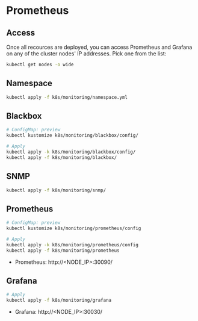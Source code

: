 # Prometheus

## Access

Once all recources are deployed, you can access Prometheus and Grafana on any of the cluster nodes' IP addresses. Pick one from the list:

```bash
kubectl get nodes -o wide
```

## Namespace

```bash
kubectl apply -f k8s/monitoring/namespace.yml
```

## Blackbox

```bash
# ConfigMap: preview
kubectl kustomize k8s/monitoring/blackbox/config/

# Apply
kubectl apply -k k8s/monitoring/blackbox/config/
kubectl apply -f k8s/monitoring/blackbox/
```

## SNMP

```bash
kubectl apply -f k8s/monitoring/snmp/
```

## Prometheus

```bash
# ConfigMap: preview
kubectl kustomize k8s/monitoring/prometheus/config

# Apply
kubectl apply -k k8s/monitoring/prometheus/config
kubectl apply -f k8s/monitoring/prometheus
```

* Prometheus: http://<NODE_IP>:30090/

## Grafana

```bash
# Apply
kubectl apply -f k8s/monitoring/grafana
```

* Grafana: http://<NODE_IP>:30030/
